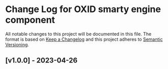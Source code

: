 # Change Log for OXID smarty engine component

All notable changes to this project will be documented in this file.
The format is based on [Keep a Changelog](http://keepachangelog.com/)
and this project adheres to [Semantic Versioning](http://semver.org/).

## [v1.0.0] - 2023-04-26

[1.0.0]: https://github.com/OXID-eSales/smarty-component/releases/tag/v1.0.0